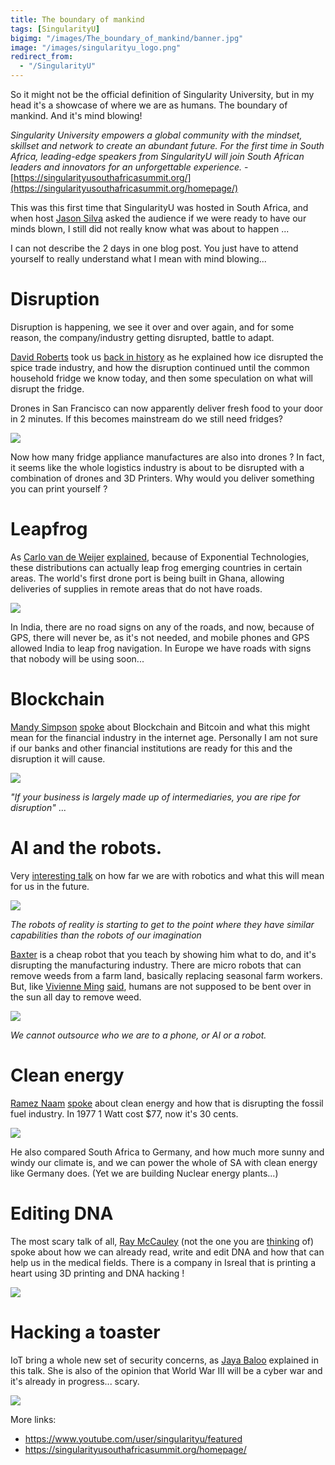 ```yaml
---
title: The boundary of mankind
tags: [SingularityU]
bigimg: "/images/The_boundary_of_mankind/banner.jpg"
image: "/images/singularityu_logo.png"
redirect_from:
  - "/SingularityU"
---
```

So it might not be the official definition of Singularity University, but in my head it's a showcase of where we are as humans.
The boundary of mankind. And it's mind blowing!

*Singularity University empowers a global community with the mindset, skillset and network to create an abundant future.
For the first time in South Africa, leading-edge speakers from SingularityU will join South African leaders
and innovators for an unforgettable experience.* - [https://singularityusouthafricasummit.org/](https://singularityusouthafricasummit.org/homepage/)

This was this first time that SingularityU was hosted in South Africa, and when host [Jason Silva](https://en.wikipedia.org/wiki/Jason_Silva)
asked the audience if we were ready to have our minds blown, I still did not really know what was about to happen ...

I can not describe the 2 days in one blog post. You just have to attend yourself to really understand what I mean with mind blowing...

# Disruption
Disruption is happening, we see it over and over again, and for some reason, the company/industry getting disrupted, battle to adapt.

[David Roberts](https://su.org/faculty-speakers/david-roberts/) took us [back in history](https://youtu.be/uZPwfBgo8g4) as he explained how ice disrupted the spice trade industry, and how the disruption continued until the common household fridge we know today, and then some speculation on what will disrupt the fridge.

Drones in San Francisco can now apparently deliver fresh food to your door in 2 minutes. If this becomes mainstream do we still need fridges?

![](/images/The_boundary_of_mankind/disruption.jpg)

Now how many fridge appliance manufactures are also into drones ?
In fact, it seems like the whole logistics industry is about to be disrupted with a combination of drones and 3D Printers. Why would you deliver something you can print yourself ?

# Leapfrog
As [Carlo van de Weijer](https://su.org/faculty-speakers/carlo-van-de-weijer/) [explained](https://www.youtube.com/watch?v=Tt1DYjRY_1c), because of Exponential Technologies, these distributions can actually leap frog emerging countries in certain areas. The world's first drone port is being built in Ghana, allowing deliveries of supplies in remote areas that do not have roads.

![](/images/The_boundary_of_mankind/leap_frog.jpg)

In India, there are no road signs on any of the roads, and now, because of GPS, there will never be, as it's not needed, and mobile phones and GPS allowed India to leap frog navigation. In Europe we have roads with signs that nobody will be using soon...

# Blockchain
[Mandy Simpson](https://su.org/faculty-speakers/mandy-simpson/) [spoke](https://www.youtube.com/watch?v=LZNC-9WajBw) about Blockchain and Bitcoin and what this might mean for the financial industry in the internet age. Personally I am not sure if our banks and other financial institutions are ready for this and the disruption it will cause.

![](/images/The_boundary_of_mankind/bitcoin.jpg)

*"If your business is largely made up of intermediaries, you are ripe for disruption"* ...

# AI and the robots.
Very [interesting talk](https://www.youtube.com/watch?v=QMACsjV01Zc) on how far we are with robotics and what this will mean for us in the future.

![](/images/The_boundary_of_mankind/robots.jpg)

*The robots of reality is starting to get to the point where they have similar capabilities than the robots of our imagination*

[Baxter](http://www.rethinkrobotics.com/baxter/) is a cheap robot that you teach by showing him what to do, and it's disrupting the manufacturing industry. There are micro robots that can remove weeds from a farm land, basically replacing seasonal farm workers. But, like [Vivienne Ming](https://su.org/faculty-speakers/vivienne-ming/) [said](https://www.youtube.com/watch?v=oWDpItBL80E), humans are not supposed to be bent over in the sun all day to remove weed.

![](/images/The_boundary_of_mankind/jobs.jpg)

*We cannot outsource who we are to a phone, or AI or a robot.*

# Clean energy
[Ramez Naam](https://su.org/faculty-speakers/ramez-naam/) [spoke](https://www.youtube.com/watch?v=dR-CJpcwnlc) about clean energy and how that is disrupting the fossil fuel industry. In 1977 1 Watt cost $77, now it's 30 cents.

![](/images/The_boundary_of_mankind/clean_energy.jpg)

He also compared South Africa to Germany, and how much more sunny and windy our climate is, and we can power the whole of SA with clean energy like Germany does. (Yet we are building Nuclear energy plants...)

# Editing DNA
The most scary talk of all, [Ray McCauley](https://su.org/faculty-speakers/raymond-mccauley/) (not the one you are [thinking](https://en.wikipedia.org/wiki/Ray_McCauley) of) spoke about how we can already read, write and edit DNA and how that can help us in the medical fields. There is a company in Isreal that is printing a heart using 3D printing and DNA hacking !

![](/images/The_boundary_of_mankind/dna_hacking.jpg)

# Hacking a toaster
IoT bring a whole new set of security concerns, as [Jaya Baloo](https://www.youtube.com/watch?v=IkYslLdlc-w) explained in this talk. She is also of the opinion that World War III will be a cyber war and it's already in progress... scary.  

![](/images/The_boundary_of_mankind/cyber_war.jpg)

More links:

* https://www.youtube.com/user/singularityu/featured
* https://singularityusouthafricasummit.org/homepage/
